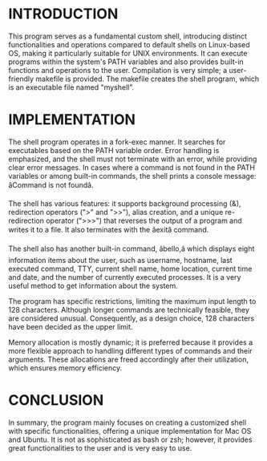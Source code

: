# INTRODUCTION
This program serves as a fundamental custom shell, introducing distinct functionalities and operations compared to default shells on Linux-based OS, making it particularly suitable for UNIX environments. It can execute programs within the system's PATH variables and also provides built-in functions and operations to the user. Compilation is very simple; a user-friendly makefile is provided. The makefile creates the shell program, which is an executable file named "myshell".

# IMPLEMENTATION

The shell program operates in a fork-exec manner. It searches for executables based on the PATH variable order. Error handling is emphasized, and the shell must not terminate with an error, while providing clear error messages. In cases where a command is not found in the PATH variables or among built-in commands, the shell prints a console message: âCommand is not foundâ.

The shell has various features: it supports background processing (&), redirection operators (">" and ">>"), alias creation, and a unique re-redirection operator (">>>") that reverses the output of a program and writes it to a file. It also terminates with the âexitâ command. 

The shell also has another built-in command, âbello,â which displays eight information items about the user, such as username, hostname, last executed command, TTY, current shell name, home location, current time and date, and the number of currently executed processes. It is a very useful method to get information about the system.

The program has specific restrictions, limiting the maximum input length to 128 characters. Although longer commands are technically feasible, they are considered unusual. Consequently, as a design choice, 128 characters have been decided as the upper limit. 

Memory allocation is mostly dynamic; it is preferred because it provides a more flexible approach to handling different types of commands and their arguments. These allocations are freed accordingly after their utilization, which ensures memory efficiency.

# CONCLUSION
In summary, the program mainly focuses on creating a customized shell with specific functionalities, offering a unique implementation for Mac OS and Ubuntu. It is not as sophisticated as bash or zsh; however, it provides great functionalities to the user and is very easy to use. 

